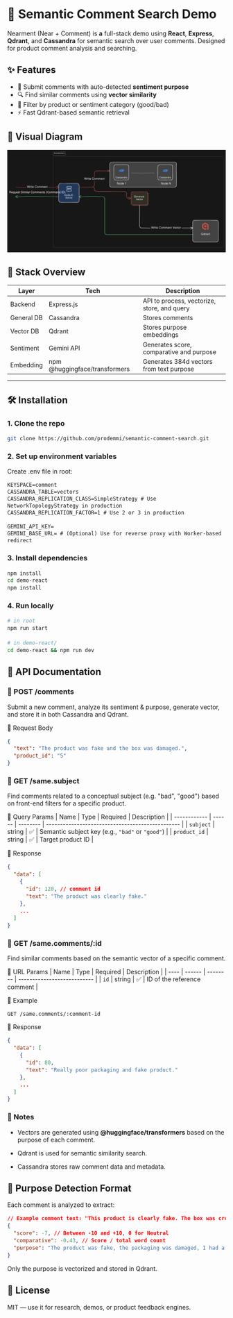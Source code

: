 # 🧠 Semantic Comment Search Demo 
Nearment (Near + Comment) is **a** full-stack demo using **React**, **Express**, **Qdrant**, and **Cassandra** for semantic search over user comments. Designed for product comment analysis and searching.

## ✨ Features
- 💬 Submit comments with auto-detected **sentiment purpose**
- 🔍 Find similar comments using **vector similarity**
- 🔧 Filter by product or sentiment category (good/bad)
- ⚡ Fast Qdrant-based semantic retrieval

## 🧠 Visual Diagram
<p align="center">
  <img src="assets/diagram.png" />
</p>

## 🧩 Stack Overview
| Layer         | Tech                            | Description                                 |
|---------------|----------------------------------|---------------------------------------------|
| Backend       | Express.js                      | API to process, vectorize, store, and query |
| General DB    | Cassandra                       | Stores comments                             |
| Vector DB     | Qdrant                          | Stores purpose embeddings                   |
| Sentiment     | Gemini API                      | Generates score, comparative and purpose    |
| Embedding     | npm @huggingface/transformers   | Generates 384d vectors from text purpose    |

---

## 🛠️ Installation

### 1. Clone the repo

```bash
git clone https://github.com/prodemmi/semantic-comment-search.git
```

### 2. Set up environment variables
Create .env file in root:

```env
KEYSPACE=comment
CASSANDRA_TABLE=vectors
CASSANDRA_REPLICATION_CLASS=SimpleStrategy # Use NetworkTopologyStrategy in production
CASSANDRA_REPLICATION_FACTOR=1 # Use 2 or 3 in production

GEMINI_API_KEY=
GEMINI_BASE_URL= # (Optional) Use for reverse proxy with Worker-based redirect 
```

### 3. Install dependencies
```bash
npm install
cd demo-react
npm install
```

### 4. Run locally
```bash
# in root
npm run start

# in demo-react/
cd demo-react && npm run dev
```

## 📡 API Documentation
### 📌 POST /comments
Submit a new comment, analyze its sentiment & purpose, generate vector, and store it in both Cassandra and Qdrant.

🔸 Request Body
```json
{
  "text": "The product was fake and the box was damaged.",
  "product_id": "5"
}
```
### 📌 GET /same.subject
Find comments related to a conceptual subject (e.g. "bad", "good") based on front-end filters for a specific product.

🔸 Query Params
| Name         | Type   | Required | Description                                      |
| ------------ | ------ | -------- | ------------------------------------------------ |
| `subject`    | string | ✅        | Semantic subject key (e.g., `"bad"` or `"good"`) |
| `product_id` | string | ✅        | Target product ID                                |

🔸 Response
```json
{
  "data": [
    {
      "id": 120, // comment id
      "text": "The product was clearly fake."
    },
    ...
  ]
}
```

### 📌 GET /same.comments/:id
Find similar comments based on the semantic vector of a specific comment.

🔸 URL Params
| Name | Type   | Required | Description                 |
| ---- | ------ | -------- | --------------------------- |
| `id` | string | ✅        | ID of the reference comment |

🔸 Example

```
GET /same.comments/:comment-id
```

🔸 Response
```json
{
  "data": [
    {
      "id": 80,
      "text": "Really poor packaging and fake product."
    },
    ...
  ]
}
```

### 📌 Notes
- Vectors are generated using **@huggingface/transformers** based on the purpose of each comment.

- Qdrant is used for semantic similarity search.

- Cassandra stores raw comment data and metadata.

## 🧠 Purpose Detection Format
Each comment is analyzed to extract:
```json
// Example comment text: "This product is clearly fake. The box was crushed and the quality is awful. I really regret buying it — terrible experience overall."
{
  "score": -7, // Between -10 and +10, 0 for Neutral
  "comparative": -0.43, // Score / total word count
  "purpose": "The product was fake, the packaging was damaged, I had a bad experience, I regretted the purchase, the quality was poor."
}
```
Only the purpose is vectorized and stored in Qdrant.

## 📖 License
MIT — use it for research, demos, or product feedback engines.
